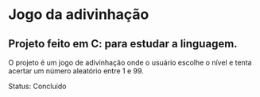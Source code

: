 # Jogo da adivinhação

## Projeto feito em C: para estudar a linguagem.

<p align="left">O projeto é um jogo de adivinhação onde o usuário escolhe o nível e tenta acertar um número aleatório entre 1 e 99.</p>

Status: Concluído
